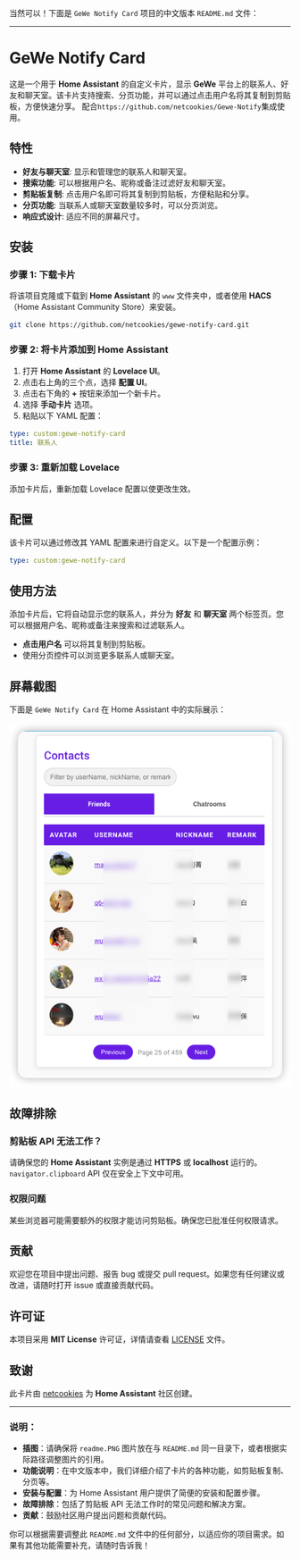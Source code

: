  
当然可以！下面是 `GeWe Notify Card` 项目的中文版本 `README.md` 文件：

---

# GeWe Notify Card

这是一个用于 **Home Assistant** 的自定义卡片，显示 **GeWe** 平台上的联系人、好友和聊天室。该卡片支持搜索、分页功能，并可以通过点击用户名将其复制到剪贴板，方便快速分享。
配合`https://github.com/netcookies/Gewe-Notify`集成使用。

## 特性

- **好友与聊天室**: 显示和管理您的联系人和聊天室。
- **搜索功能**: 可以根据用户名、昵称或备注过滤好友和聊天室。
- **剪贴板复制**: 点击用户名即可将其复制到剪贴板，方便粘贴和分享。
- **分页功能**: 当联系人或聊天室数量较多时，可以分页浏览。
- **响应式设计**: 适应不同的屏幕尺寸。

## 安装

### 步骤 1: 下载卡片

将该项目克隆或下载到 **Home Assistant** 的 `www` 文件夹中，或者使用 **HACS**（Home Assistant Community Store）来安装。

```bash
git clone https://github.com/netcookies/gewe-notify-card.git
```

### 步骤 2: 将卡片添加到 Home Assistant

1. 打开 **Home Assistant** 的 **Lovelace UI**。
2. 点击右上角的三个点，选择 **配置 UI**。
3. 点击右下角的 **+** 按钮来添加一个新卡片。
4. 选择 **手动卡片** 选项。
5. 粘贴以下 YAML 配置：

```yaml
type: custom:gewe-notify-card
title: 联系人
```

### 步骤 3: 重新加载 Lovelace

添加卡片后，重新加载 Lovelace 配置以使更改生效。

## 配置

该卡片可以通过修改其 YAML 配置来进行自定义。以下是一个配置示例：

```yaml
type: custom:gewe-notify-card
```

## 使用方法

添加卡片后，它将自动显示您的联系人，并分为 **好友** 和 **聊天室** 两个标签页。您可以根据用户名、昵称或备注来搜索和过滤联系人。

- **点击用户名** 可以将其复制到剪贴板。
- 使用分页控件可以浏览更多联系人或聊天室。

## 屏幕截图

下面是 `GeWe Notify Card` 在 Home Assistant 中的实际展示：

![GeWe Notify Card](readme.PNG)

## 故障排除

### 剪贴板 API 无法工作？

请确保您的 **Home Assistant** 实例是通过 **HTTPS** 或 **localhost** 运行的。`navigator.clipboard` API 仅在安全上下文中可用。

### 权限问题

某些浏览器可能需要额外的权限才能访问剪贴板。确保您已批准任何权限请求。

## 贡献

欢迎您在项目中提出问题、报告 bug 或提交 pull request。如果您有任何建议或改进，请随时打开 issue 或直接贡献代码。

## 许可证

本项目采用 **MIT License** 许可证，详情请查看 [LICENSE](LICENSE) 文件。

## 致谢

此卡片由 [netcookies](https://github.com/netcookies) 为 **Home Assistant** 社区创建。

---

### 说明：
- **插图**：请确保将 `readme.PNG` 图片放在与 `README.md` 同一目录下，或者根据实际路径调整图片的引用。
- **功能说明**：在中文版本中，我们详细介绍了卡片的各种功能，如剪贴板复制、分页等。
- **安装与配置**：为 Home Assistant 用户提供了简便的安装和配置步骤。
- **故障排除**：包括了剪贴板 API 无法工作时的常见问题和解决方案。
- **贡献**：鼓励社区用户提出问题和贡献代码。

你可以根据需要调整此 `README.md` 文件中的任何部分，以适应你的项目需求。如果有其他功能需要补充，请随时告诉我！
